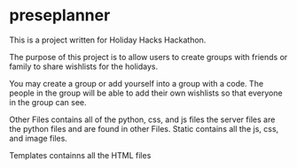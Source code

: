 # preseplanner

This is a project written for Holiday Hacks Hackathon.

The purpose of this project is to allow users to create groups with friends or family to share wishlists for the holidays. 

You may create a group or add yourself into a group with a code. The people in the group will be able to add their own wishlists so that everyone in the group can see.

Other Files contains all of the python, css, and js files
the server files are the python files and are found in other Files. Static contains all the js, css, and image files.

Templates containns all the HTML files

